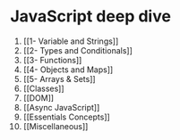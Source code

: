 #  JavaScript deep dive

1. [[1- Variable and Strings]]
2. [[2- Types and Conditionals]]
3. [[3- Functions]]
4. [[4- Objects and Maps]]
5. [[5- Arrays & Sets]]
6. [[Classes]]
7. [[DOM]]
8. [[Async JavaScript]]
9. [[Essentials Concepts]]
10. [[Miscellaneous]]